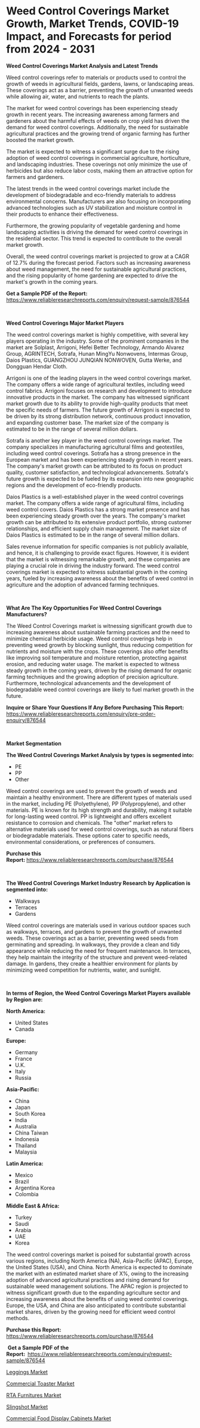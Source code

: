 <p><h1>Weed Control Coverings Market Growth, Market Trends, COVID-19 Impact, and Forecasts for period from 2024 - 2031</h1></p><p><strong>Weed Control Coverings Market Analysis and Latest Trends</strong></p>
<p><p>Weed control coverings refer to materials or products used to control the growth of weeds in agricultural fields, gardens, lawns, or landscaping areas. These coverings act as a barrier, preventing the growth of unwanted weeds while allowing air, water, and nutrients to reach the plants.</p><p>The market for weed control coverings has been experiencing steady growth in recent years. The increasing awareness among farmers and gardeners about the harmful effects of weeds on crop yield has driven the demand for weed control coverings. Additionally, the need for sustainable agricultural practices and the growing trend of organic farming has further boosted the market growth.</p><p>The market is expected to witness a significant surge due to the rising adoption of weed control coverings in commercial agriculture, horticulture, and landscaping industries. These coverings not only minimize the use of herbicides but also reduce labor costs, making them an attractive option for farmers and gardeners.</p><p>The latest trends in the weed control coverings market include the development of biodegradable and eco-friendly materials to address environmental concerns. Manufacturers are also focusing on incorporating advanced technologies such as UV stabilization and moisture control in their products to enhance their effectiveness.</p><p>Furthermore, the growing popularity of vegetable gardening and home landscaping activities is driving the demand for weed control coverings in the residential sector. This trend is expected to contribute to the overall market growth.</p><p>Overall, the weed control coverings market is projected to grow at a CAGR of 12.7% during the forecast period. Factors such as increasing awareness about weed management, the need for sustainable agricultural practices, and the rising popularity of home gardening are expected to drive the market's growth in the coming years.</p></p>
<p><strong>Get a Sample PDF of the Report:&nbsp;</strong> <a href="https://www.reliableresearchreports.com/enquiry/request-sample/876544">https://www.reliableresearchreports.com/enquiry/request-sample/876544</a></p>
<p>&nbsp;</p>
<p><strong>Weed Control Coverings Major Market Players</strong></p>
<p><p>The weed control coverings market is highly competitive, with several key players operating in the industry. Some of the prominent companies in the market are Solplast, Arrigoni, Hefei Better Technology, Armando Alvarez Group, AGRINTECH, Sotrafa, Hunan MingYu Nonwovens, Intermas Group, Daios Plastics, GUANGZHOU JUNQIAN NONWOVEN, Gutta Werke, and Dongguan Hendar Cloth.</p><p>Arrigoni is one of the leading players in the weed control coverings market. The company offers a wide range of agricultural textiles, including weed control fabrics. Arrigoni focuses on research and development to introduce innovative products in the market. The company has witnessed significant market growth due to its ability to provide high-quality products that meet the specific needs of farmers. The future growth of Arrigoni is expected to be driven by its strong distribution network, continuous product innovation, and expanding customer base. The market size of the company is estimated to be in the range of several million dollars.</p><p>Sotrafa is another key player in the weed control coverings market. The company specializes in manufacturing agricultural films and geotextiles, including weed control coverings. Sotrafa has a strong presence in the European market and has been experiencing steady growth in recent years. The company's market growth can be attributed to its focus on product quality, customer satisfaction, and technological advancements. Sotrafa's future growth is expected to be fueled by its expansion into new geographic regions and the development of eco-friendly products.</p><p>Daios Plastics is a well-established player in the weed control coverings market. The company offers a wide range of agricultural films, including weed control covers. Daios Plastics has a strong market presence and has been experiencing steady growth over the years. The company's market growth can be attributed to its extensive product portfolio, strong customer relationships, and efficient supply chain management. The market size of Daios Plastics is estimated to be in the range of several million dollars.</p><p>Sales revenue information for specific companies is not publicly available, and hence, it is challenging to provide exact figures. However, it is evident that the market is witnessing remarkable growth, and these companies are playing a crucial role in driving the industry forward. The weed control coverings market is expected to witness substantial growth in the coming years, fueled by increasing awareness about the benefits of weed control in agriculture and the adoption of advanced farming techniques.</p></p>
<p>&nbsp;</p>
<p><strong>What Are The Key Opportunities For Weed Control Coverings Manufacturers?</strong></p>
<p><p>The Weed Control Coverings market is witnessing significant growth due to increasing awareness about sustainable farming practices and the need to minimize chemical herbicide usage. Weed control coverings help in preventing weed growth by blocking sunlight, thus reducing competition for nutrients and moisture with the crops. These coverings also offer benefits like improving soil temperature and moisture retention, protecting against erosion, and reducing water usage. The market is expected to witness steady growth in the coming years, driven by the rising demand for organic farming techniques and the growing adoption of precision agriculture. Furthermore, technological advancements and the development of biodegradable weed control coverings are likely to fuel market growth in the future.</p></p>
<p><strong>Inquire or Share Your Questions If Any Before Purchasing This Report:</strong> <a href="https://www.reliableresearchreports.com/enquiry/pre-order-enquiry/876544">https://www.reliableresearchreports.com/enquiry/pre-order-enquiry/876544</a></p>
<p>&nbsp;</p>
<p><strong>Market Segmentation</strong></p>
<p><strong>The Weed Control Coverings Market Analysis by types is segmented into:</strong></p>
<p><ul><li>PE</li><li>PP</li><li>Other</li></ul></p>
<p><p>Weed control coverings are used to prevent the growth of weeds and maintain a healthy environment. There are different types of materials used in the market, including PE (Polyethylene), PP (Polypropylene), and other materials. PE is known for its high strength and durability, making it suitable for long-lasting weed control. PP is lightweight and offers excellent resistance to corrosion and chemicals. The "other" market refers to alternative materials used for weed control coverings, such as natural fibers or biodegradable materials. These options cater to specific needs, environmental considerations, or preferences of consumers.</p></p>
<p><strong>Purchase this Report:&nbsp;</strong><a href="https://www.reliableresearchreports.com/purchase/876544">https://www.reliableresearchreports.com/purchase/876544</a></p>
<p>&nbsp;</p>
<p><strong>The Weed Control Coverings Market Industry Research by Application is segmented into:</strong></p>
<p><ul><li>Walkways</li><li>Terraces</li><li>Gardens</li></ul></p>
<p><p>Weed control coverings are materials used in various outdoor spaces such as walkways, terraces, and gardens to prevent the growth of unwanted weeds. These coverings act as a barrier, preventing weed seeds from germinating and spreading. In walkways, they provide a clean and tidy appearance while reducing the need for frequent maintenance. In terraces, they help maintain the integrity of the structure and prevent weed-related damage. In gardens, they create a healthier environment for plants by minimizing weed competition for nutrients, water, and sunlight.</p></p>
<p>&nbsp;</p>
<p><strong>In terms of Region, the Weed Control Coverings Market Players available by Region are:</strong></p>
<p>
    <p> <strong> North America: </strong>
        <ul>
            <li>United States</li>
            <li>Canada</li>
        </ul>
        </p> 
    <p> <strong> Europe: </strong>
        <ul>
            <li>Germany</li>
            <li>France</li>
            <li>U.K.</li>
            <li>Italy</li>
            <li>Russia</li>
        </ul>
        </p> 
    <p> <strong> Asia-Pacific: </strong>
        <ul>
            <li>China</li>
            <li>Japan</li>
            <li>South Korea</li>
            <li>India</li>
            <li>Australia</li>
            <li>China Taiwan</li>
            <li>Indonesia</li>
            <li>Thailand</li>
            <li>Malaysia</li>
        </ul>
        </p> 
    <p> <strong> Latin America: </strong>
        <ul>
            <li>Mexico</li>
            <li>Brazil</li>
            <li>Argentina Korea</li>
            <li>Colombia</li>
        </ul>
        </p> 
    <p> <strong> Middle East & Africa: </strong>
        <ul>
            <li>Turkey</li>
            <li>Saudi</li>
            <li>Arabia</li>
            <li>UAE</li>
            <li>Korea</li>
        </ul>
    </p>
    </p>
<p><p>The weed control coverings market is poised for substantial growth across various regions, including North America (NA), Asia-Pacific (APAC), Europe, the United States (USA), and China. North America is expected to dominate the market with an estimated market share of X%, owing to the increasing adoption of advanced agricultural practices and rising demand for sustainable weed management solutions. The APAC region is projected to witness significant growth due to the expanding agriculture sector and increasing awareness about the benefits of using weed control coverings. Europe, the USA, and China are also anticipated to contribute substantial market shares, driven by the growing need for efficient weed control methods.</p></p>
<p><strong>Purchase this Report: </strong><a href="https://www.reliableresearchreports.com/purchase/876544">https://www.reliableresearchreports.com/purchase/876544</a></p>
<p>&nbsp;<strong>Get a Sample PDF of the Report:&nbsp;&nbsp;</strong><a href="https://www.reliableresearchreports.com/enquiry/request-sample/876544">https://www.reliableresearchreports.com/enquiry/request-sample/876544</a></p>
<p><strong></strong></p>
<p><p><a href="https://medium.com/@frankpeters35/leggings-market-report-reveals-the-latest-trends-and-growth-opportunities-of-this-market-3144012f5232">Leggings Market</a></p><p><a href="https://medium.com/@frankpeters35/commercial-toaster-market-report-reveals-the-latest-trends-and-growth-opportunities-of-this-market-2d9fd0d3b89b">Commercial Toaster Market</a></p><p><a href="https://medium.com/@frankpeters35/rta-furnitures-market-outlook-industry-overview-and-forecast-2024-to-2031-ecbd799f6e45">RTA Furnitures Market</a></p><p><a href="https://medium.com/@frankpeters35/slingshot-nbsp-market-focuses-on-market-share-size-and-projected-forecast-till-2031-111085120352">Slingshot Market</a></p><p><a href="https://medium.com/@frankpeters35/commercial-food-display-cabinets-market-outlook-industry-overview-and-forecast-2024-to-2031-1e2a7cb1abea">Commercial Food Display Cabinets Market</a></p></p>